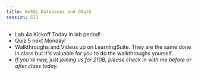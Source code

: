 ```yaml
---
title: NoSQL Databases and OAuth
session: S22
---
```


* Lab 4a Kickoff Today in lab period!
* Quiz 5 next Monday!
* Walkthroughs and Videos up on LearningSuite. They are the same done in class but it's valuable for you to do the walkthroughs yourself.
* *If you're new, just joining us for 210B, please check in with me before or after class today.*